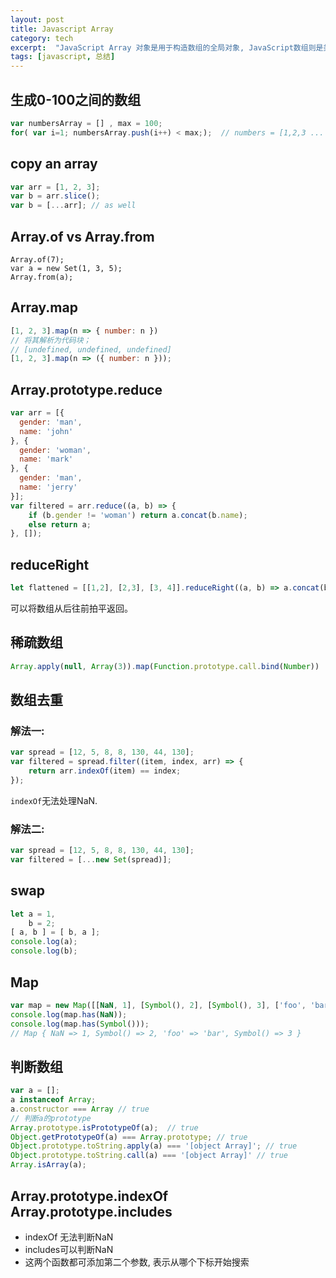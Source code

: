 ```yaml
---
layout: post
title: Javascript Array
category: tech
excerpt:  "JavaScript Array 对象是用于构造数组的全局对象, JavaScript数组则是类似于列表的高阶对象;"
tags: [javascript, 总结]
---
```


## 生成0-100之间的数组
```javascript
var numbersArray = [] , max = 100;
for( var i=1; numbersArray.push(i++) < max;);  // numbers = [1,2,3 ... 100]
```

## copy an array
```javascript
var arr = [1, 2, 3];
var b = arr.slice();
var b = [...arr]; // as well
```

## Array.of vs Array.from
```
Array.of(7);
var a = new Set(1, 3, 5);
Array.from(a);
```

## Array.map
```javascript
[1, 2, 3].map(n => { number: n })
// 将其解析为代码块；
// [undefined, undefined, undefined]
[1, 2, 3].map(n => ({ number: n }));
```

## Array.prototype.reduce
```javascript
var arr = [{
  gender: 'man',
  name: 'john'
}, {
  gender: 'woman',
  name: 'mark'
}, {
  gender: 'man',
  name: 'jerry'
}];
var filtered = arr.reduce((a, b) => {
	if (b.gender != 'woman') return a.concat(b.name);
	else return a;
}, []);
```

## reduceRight
```javascript
let flattened = [[1,2], [2,3], [3, 4]].reduceRight((a, b) => a.concat(b.reverse()), []);
```
可以将数组从后往前拍平返回。

## 稀疏数组
```javascript
Array.apply(null, Array(3)).map(Function.prototype.call.bind(Number))
```

## 数组去重

### 解法一:
```javascript
var spread = [12, 5, 8, 8, 130, 44, 130];
var filtered = spread.filter((item, index, arr) => {
    return arr.indexOf(item) == index;
});
```
`indexOf`无法处理NaN.

### 解法二:
```javascript
var spread = [12, 5, 8, 8, 130, 44, 130];
var filtered = [...new Set(spread)];
```

## swap
```javascript
let a = 1,
    b = 2;
[ a, b ] = [ b, a ];
console.log(a);
console.log(b);
```

## Map

```javascript
var map = new Map([[NaN, 1], [Symbol(), 2], [Symbol(), 3], ['foo', 'bar']]);
console.log(map.has(NaN));
console.log(map.has(Symbol()));
// Map { NaN => 1, Symbol() => 2, 'foo' => 'bar', Symbol() => 3 }
```

## 判断数组
```javascript
var a = [];
a instanceof Array;
a.constructor === Array // true
// 判断a的prototype
Array.prototype.isPrototypeOf(a);  // true
Object.getPrototypeOf(a) === Array.prototype; // true
Object.prototype.toString.apply(a) === '[object Array]'; // true
Object.prototype.toString.call(a) === '[object Array]' // true
Array.isArray(a);
```

## Array.prototype.indexOf Array.prototype.includes
- indexOf 无法判断NaN
- includes可以判断NaN
- 这两个函数都可添加第二个参数, 表示从哪个下标开始搜索


